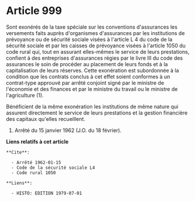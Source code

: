 # Article 999

Sont exonérés de la taxe spéciale sur les conventions d'assurances les versements faits auprès d'organismes d'assurances par
les institutions de prévoyance ou de sécurité sociale visées à l'article L 4 du code de la sécurité sociale et par les
caisses de prévoyance visées à l'article 1050 du code rural qui, tout en assurant elles-mêmes le service de leurs
prestations, confient à des entreprises d'assurances régies par le livre III du code des assurances le soin de procéder au
placement de leurs fonds et à la capitalisation de leurs réserves. Cette exonération est subordonnée à la condition que les
contrats conclus à cet effet soient conformes à un contrat-type approuvé par arrêté conjoint signé par le ministre de
l'économie et des finances et par le ministre du travail ou le ministre de l'agriculture (1).

Bénéficient de la même exonération les institutions de même nature qui assurent directement le service de leurs prestations
et la gestion financière des capitaux qu'elles recueillent.

1) Arrêté du 15 janvier 1962 (J.O. du 18 février).

**Liens relatifs à cet article**

	**Cite**:

	  - Arrêté 1962-01-15
	  - Code de la sécurité sociale L4
	  - Code rural 1050

	**Liens**:

	  - HISTO: EDITION 1979-07-01

